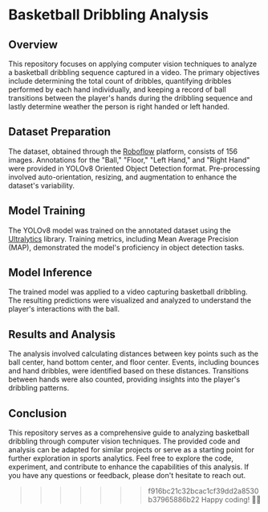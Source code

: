 
# Basketball Dribbling Analysis

## Overview

This repository focuses on applying computer vision techniques to analyze a basketball dribbling sequence captured in a video. The primary objectives include determining the total count of dribbles, quantifying dribbles performed by each hand individually, and keeping a record of ball transitions between the player's hands during the dribbling sequence and lastly determine weather the person is right handed or left handed.

## Dataset Preparation

The dataset, obtained through the [Roboflow](https://roboflow.com/) platform, consists of 156 images. Annotations for the "Ball," "Floor," "Left Hand," and "Right Hand" were provided in YOLOv8 Oriented Object Detection format. Pre-processing involved auto-orientation, resizing, and augmentation to enhance the dataset's variability.

## Model Training

The YOLOv8 model was trained on the annotated dataset using the [Ultralytics](https://github.com/ultralytics/yolov5) library. Training metrics, including Mean Average Precision (MAP), demonstrated the model's proficiency in object detection tasks.

## Model Inference

The trained model was applied to a video capturing basketball dribbling. The resulting predictions were visualized and analyzed to understand the player's interactions with the ball.

## Results and Analysis

The analysis involved calculating distances between key points such as the ball center, hand bottom center, and floor center. Events, including bounces and hand dribbles, were identified based on these distances. Transitions between hands were also counted, providing insights into the player's dribbling patterns.

## Conclusion

This repository serves as a comprehensive guide to analyzing basketball dribbling through computer vision techniques. The provided code and analysis can be adapted for similar projects or serve as a starting point for further exploration in sports analytics. Feel free to explore the code, experiment, and contribute to enhance the capabilities of this analysis. If you have any questions or feedback, please don't hesitate to reach out.

>>>>>>> f916bc21c32bcac1cf39dd2a8530b37965886b22
Happy coding! 🏀✨
